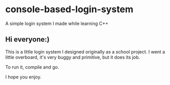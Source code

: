 # console-based-login-system
A simple login system I made while learning C++

## Hi everyone:)

This is a little login system I designed originally as a school project. I went a little overboard, it's very buggy and primitive, but it does its job.

To run it, compile and go.

I hope you enjoy.
